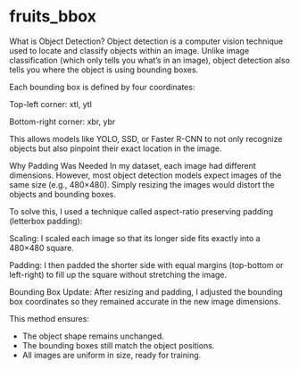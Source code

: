 # fruits_bbox
What is Object Detection?
Object detection is a computer vision technique used to locate and classify objects within an image. Unlike image classification (which only tells you what’s in an image), object detection also tells you where the object is using bounding boxes.

Each bounding box is defined by four coordinates:

Top-left corner: xtl, ytl

Bottom-right corner: xbr, ybr

This allows models like YOLO, SSD, or Faster R-CNN to not only recognize objects but also pinpoint their exact location in the image.

Why Padding Was Needed
In my dataset, each image had different dimensions. However, most object detection models expect images of the same size (e.g., 480×480). Simply resizing the images would distort the objects and bounding boxes.

To solve this, I used a technique called aspect-ratio preserving padding (letterbox padding):

Scaling: I scaled each image so that its longer side fits exactly into a 480×480 square.

Padding: I then padded the shorter side with equal margins (top-bottom or left-right) to fill up the square without stretching the image.

Bounding Box Update: After resizing and padding, I adjusted the bounding box coordinates so they remained accurate in the new image dimensions.

This method ensures:

- The object shape remains unchanged.
- The bounding boxes still match the object positions.
- All images are uniform in size, ready for training.